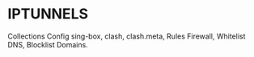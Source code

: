 # IPTUNNELS
Collections Config sing-box, clash, clash.meta, Rules Firewall, Whitelist DNS, Blocklist Domains.
